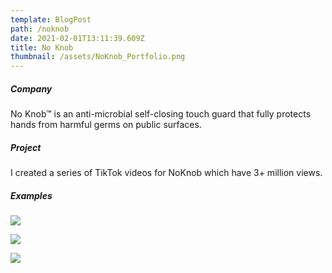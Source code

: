 ```yaml
---
template: BlogPost
path: /noknob
date: 2021-02-01T13:11:39.609Z
title: No Knob
thumbnail: /assets/NoKnob_Portfolio.png
---
```

##### Company

No Knob™ is an anti-microbial self-closing touch guard that fully protects hands from harmful germs on public surfaces.

##### Project

I created a series of TikTok videos for NoKnob which have 3+ million views.

##### Examples

![](/assets/NoKnob_ThriftStore.png)

![](/assets/NoKnob_Downtown.png)

![](/assets/NoKnob_Supermarket.png)
